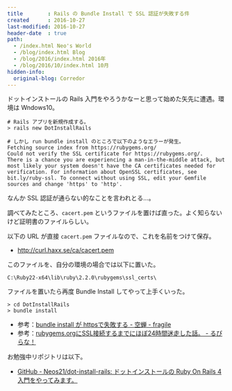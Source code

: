 ```yaml
---
title        : Rails の Bundle Install で SSL 認証が失敗する件
created      : 2016-10-27
last-modified: 2016-10-27
header-date  : true
path:
  - /index.html Neo's World
  - /blog/index.html Blog
  - /blog/2016/index.html 2016年
  - /blog/2016/10/index.html 10月
hidden-info:
  original-blog: Corredor
---
```


ドットインストールの Rails 入門をやろうかなーと思って始めた矢先に遭遇。環境は Wndows10。

```dosbatch
# Rails アプリを新規作成する。
> rails new DotInstallRails

# しかし run bundle install のところで以下のようなエラーが発生。
Fetching source index from https://rubygems.org/
Could not verify the SSL certificate for https://rubygems.org/.
There is a chance you are experiencing a man-in-the-middle attack, but most likely your system doesn't have the CA certificates needed for verification. For information about OpenSSL certificates, see bit.ly/ruby-ssl. To connect without using SSL, edit your Gemfile
sources and change 'https' to 'http'.
```

なんか SSL 認証が通らない的なことを言われとる…。

調べてみたところ、`cacert.pem` というファイルを置けば直った。よく知らないけど証明書のファイルらしい。

以下の URL が直接 `cacert.pem` ファイルなので、これを名前をつけて保存。

- <http://curl.haxx.se/ca/cacert.pem>

このファイルを、自分の環境の場合では以下に置いた。

```dosbatch
C:\Ruby22-x64\lib\ruby\2.2.0\rubygems\ssl_certs\
```

ファイルを置いたら再度 Bundle Install してやって上手くいった。

```dosbatch
> cd DotInstallRails
> bundle install
```

- 参考：[bundle install が httpsで失敗する - 空蝉 - fragile](http://fragile.g.hatena.ne.jp/asane/20130806/p1)
- 参考：[rubygems.orgにSSL接続するまでにほぼ24時間迷走した話。 - るびらな！](http://rubylearner.hatenablog.jp/entry/2014/12/07/220406)

お勉強中リポジトリは以下。

- [GitHub - Neos21/dot-install-rails: ドットインストールの Ruby On Rails 4 入門をやってみます。](https://github.com/Neos21/practice-dot-install-rails)
